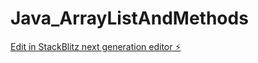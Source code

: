 # Java_ArrayListAndMethods

[Edit in StackBlitz next generation editor ⚡️](https://stackblitz.com/~/github.com/JMiranda87/Java_ArrayListAndMethods)